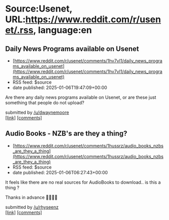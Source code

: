 # Source:Usenet, URL:https://www.reddit.com/r/usenet/.rss, language:en

## Daily News Programs available on Usenet
 - [https://www.reddit.com/r/usenet/comments/1hv7vl1/daily_news_programs_available_on_usenet](https://www.reddit.com/r/usenet/comments/1hv7vl1/daily_news_programs_available_on_usenet)
 - RSS feed: $source
 - date published: 2025-01-06T19:47:09+00:00

<!-- SC_OFF --><div class="md"><p>Are there any daily news programs available on Usenet, or are these just something that people do not upload? </p> </div><!-- SC_ON --> &#32; submitted by &#32; <a href="https://www.reddit.com/user/dwaynemoore"> /u/dwaynemoore </a> <br/> <span><a href="https://www.reddit.com/r/usenet/comments/1hv7vl1/daily_news_programs_available_on_usenet/">[link]</a></span> &#32; <span><a href="https://www.reddit.com/r/usenet/comments/1hv7vl1/daily_news_programs_available_on_usenet/">[comments]</a></span>

## Audio Books - NZB's are they a thing?
 - [https://www.reddit.com/r/usenet/comments/1hussrz/audio_books_nzbs_are_they_a_thing](https://www.reddit.com/r/usenet/comments/1hussrz/audio_books_nzbs_are_they_a_thing)
 - RSS feed: $source
 - date published: 2025-01-06T06:27:43+00:00

<!-- SC_OFF --><div class="md"><p>It feels like there are no real sources for AudioBooks to download.. is this a thing ?</p> <p>Thanks in advance 🌙😂🤣😍</p> </div><!-- SC_ON --> &#32; submitted by &#32; <a href="https://www.reddit.com/user/rhyseenz"> /u/rhyseenz </a> <br/> <span><a href="https://www.reddit.com/r/usenet/comments/1hussrz/audio_books_nzbs_are_they_a_thing/">[link]</a></span> &#32; <span><a href="https://www.reddit.com/r/usenet/comments/1hussrz/audio_books_nzbs_are_they_a_thing/">[comments]</a></span>

